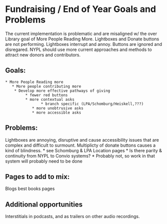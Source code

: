 # Fundraising / End of Year Goals and Problems

The current implementation is problematic and are misaligned w/ the over Library goal of More People Reading More. Lightboxes and Donate buttons are not performing. Lightboxes interrupt and annoy. Buttons are ignored and disregared. NYPL should use more current approaches and methods to attract new donors and contributors.

## Goals: 
	
    * More People Reading more
	   * More people contributing more
		* Develop more effective pathways of giving
			 * fewer red buttons
			 * more contextual asks
				    * branch specific (LPA/Schomburg/Heiskell,???)
				* more unobtrusive asks
				* more accessible asks


## Problems:

Lightboxes are annoying, disruptive and cause accessibility issues that are complex and difficult to surmount.
Multiplicty of donate buttons causes a kind of blindness.
    * see Schomburg & LPA Location pages
    * 
Is there parity & continuity from NYPL to Convio systems?
    * Probably not, so work in that system will probably need to be done

## Pages to add to mix:

Blogs
best books pages

## Additional opportunities

Interstitials in podcasts, and as trailers on other audio recordings.